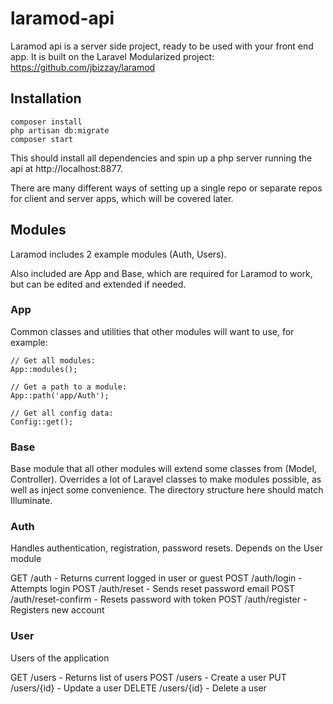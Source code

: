 # laramod-api

Laramod api is a server side project, ready to be used with your front end app. It is built on the Laravel Modularized project: https://github.com/jbizzay/laramod

## Installation

```
composer install
php artisan db:migrate
composer start
```

This should install all dependencies and spin up a php server running the api at http://localhost:8877. 

There are many different ways of setting up a single repo or separate repos for client and server apps, which will be covered later.

## Modules

Laramod includes 2 example modules (Auth, Users).

Also included are App and Base, which are required for Laramod to work, but can be edited and extended if needed.

### App

Common classes and utilities that other modules will want to use, for example:

```
// Get all modules:
App::modules();

// Get a path to a module:
App::path('app/Auth');

// Get all config data:
Config::get();
```

### Base

Base module that all other modules will extend some classes from (Model, Controller). Overrides a lot of Laravel classes to make modules possible, as well as inject some convenience. The directory structure here should match Illuminate.

### Auth

Handles authentication, registration, password resets. Depends on the User module

GET  /auth - Returns current logged in user or guest
POST /auth/login - Attempts login
POST /auth/reset - Sends reset password email
POST /auth/reset-confirm - Resets password with token
POST /auth/register - Registers new account

### User

Users of the application

GET /users - Returns list of users
POST /users - Create a user
PUT /users/{id} - Update a user
DELETE /users/{id} - Delete a user

